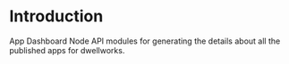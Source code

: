 # Introduction 
App Dashboard Node API modules for generating the details about all the published apps for dwellworks.